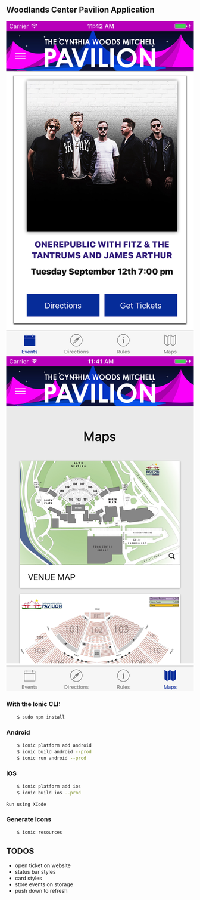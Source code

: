 ## Woodlands Center Pavilion Application

<img src="evenlisting.jpg" alt="Screenshot Home" with="250px">
<img src="maps.jpg" alt="Screenshot Maps" with="250px">

### With the Ionic CLI:
```bash
	$ sudo npm install
```

### Android

```bash
	$ ionic platform add android
	$ ionic build android --prod
	$ ionic run android --prod
```

### iOS
```bash
	$ ionic platform add ios
	$ ionic build ios --prod
```    
    Run using XCode

### Generate Icons
```bash
	$ ionic resources
```

## TODOS

- open ticket on website
- status bar styles
- card styles
- store events on storage
- push down to refresh
